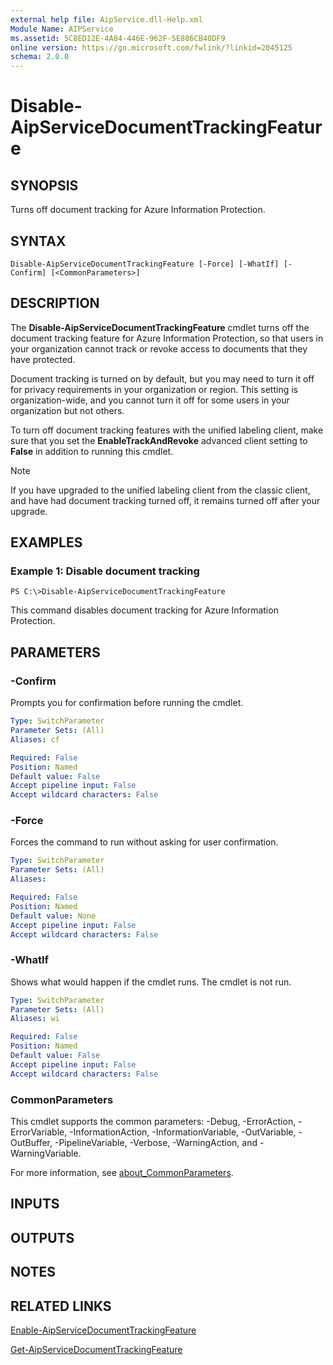 ```yaml
---
external help file: AipService.dll-Help.xml
Module Name: AIPService
ms.assetid: 5C8ED12E-4A84-446E-962F-5E886CB40DF9
online version: https://go.microsoft.com/fwlink/?linkid=2045125
schema: 2.0.0
---
```


# Disable-AipServiceDocumentTrackingFeature

## SYNOPSIS
Turns off document tracking for Azure Information Protection.

## SYNTAX

```
Disable-AipServiceDocumentTrackingFeature [-Force] [-WhatIf] [-Confirm] [<CommonParameters>]
```

## DESCRIPTION
The **Disable-AipServiceDocumentTrackingFeature** cmdlet turns off the document tracking feature for Azure Information Protection, so that users in your organization cannot track or revoke access to documents that they have protected.

Document tracking is turned on by default, but you may need to turn it off for privacy requirements in your organization or region. This setting is organization-wide, and you cannot turn it off for some users in your organization but not others.

To turn off document tracking features with the unified labeling client, make sure that you set the **EnableTrackAndRevoke** advanced client setting to **False** in addition to running this cmdlet.

> [!NOTE]
> If you have upgraded to the unified labeling client from the classic client, and have had document tracking turned off, it remains turned off after your upgrade.
>
## EXAMPLES

### Example 1: Disable document tracking
```
PS C:\>Disable-AipServiceDocumentTrackingFeature
```

This command disables document tracking for Azure Information Protection.

## PARAMETERS

### -Confirm
Prompts you for confirmation before running the cmdlet.

```yaml
Type: SwitchParameter
Parameter Sets: (All)
Aliases: cf

Required: False
Position: Named
Default value: False
Accept pipeline input: False
Accept wildcard characters: False
```

### -Force
Forces the command to run without asking for user confirmation.

```yaml
Type: SwitchParameter
Parameter Sets: (All)
Aliases:

Required: False
Position: Named
Default value: None
Accept pipeline input: False
Accept wildcard characters: False
```

### -WhatIf
Shows what would happen if the cmdlet runs. The cmdlet is not run.

```yaml
Type: SwitchParameter
Parameter Sets: (All)
Aliases: wi

Required: False
Position: Named
Default value: False
Accept pipeline input: False
Accept wildcard characters: False
```

### CommonParameters
This cmdlet supports the common parameters: -Debug, -ErrorAction, -ErrorVariable, -InformationAction, -InformationVariable, -OutVariable, -OutBuffer, -PipelineVariable, -Verbose, -WarningAction, and -WarningVariable. 

For more information, see [about_CommonParameters](/powershell/module/microsoft.powershell.core/about/about_commonparameters).

## INPUTS

## OUTPUTS

## NOTES

## RELATED LINKS

[Enable-AipServiceDocumentTrackingFeature](./Enable-AipServiceDocumentTrackingFeature.md)

[Get-AipServiceDocumentTrackingFeature](./Get-AipServiceDocumentTrackingFeature.md)